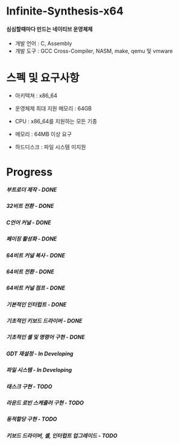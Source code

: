 # Infinite-Synthesis-x64
#### 심심할때마다 만드는 네이티브 운영체제 

* 개발 언어 : C, Assembly
* 개발 도구 : GCC Cross-Compiler, NASM, make, qemu 및 vmware

# 스펙 및 요구사항
* 아키텍쳐 : x86_64
* 운영체제 최대 지원 메모리 : 64GB

* CPU : x86_64를 지원하는 모든 기종
* 메모리 : 64MB 이상 요구
* 하드디스크 : 파일 시스템 미지원

# Progress
##### 부트로더 제작 - DONE
##### 32비트 전환 - DONE
##### C언어 커널 - DONE
##### 페이징 활성화 - DONE
##### 64비트 커널 복사 - DONE
##### 64비트 전환 - DONE
##### 64비트 커널 점프 - DONE
##### 기본적인 인터럽트 - DONE
##### 기초적인 키보드 드라이버 - DONE
##### 기초적인 셸 및 명령어 구현 - DONE
##### GDT 재설정 - In Developing
##### 파일 시스템 - In Developing

##### 태스크 구현 - TODO
##### 라운드 로빈 스케줄러 구현 - TODO
##### 동적할당 구현 - TODO
##### 키보드 드라이버, 셸, 인터럽트 업그레이드 - TODO

